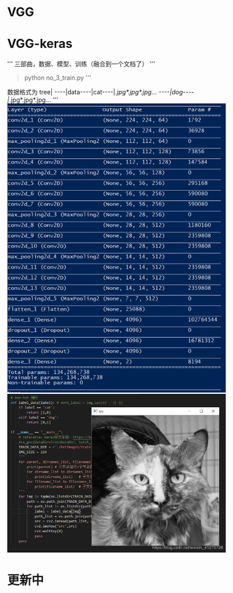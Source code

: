 # VGG
# VGG-keras
'''
三部曲，数据、模型、训练（融合到一个文档了）
'''
> python no_3_train.py
'''

数据格式为
tree|
----|data----|cat----|*.jpg\*.jpg\*.jpg...
         ----|dog----|*.jpg\*.jpg\*.jpg...
'''
![image](https://github.com/DJdongbudong/VGG/blob/master/resource/readme_images/2019-11-02_211758.png)
![image](https://github.com/DJdongbudong/VGG/blob/master/resource/readme_images/20191101203739740.png)
# 更新中
